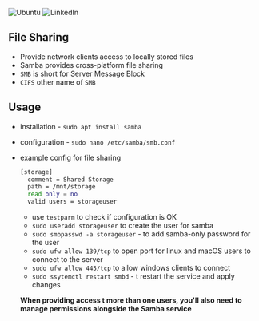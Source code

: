 ![Ubuntu](https://img.shields.io/badge/Ubuntu-E95420?style=for-the-badge&logo=ubuntu&logoColor=white)
![LinkedIn](https://img.shields.io/badge/linkedin-%230077B5.svg?style=for-the-badge&logo=linkedin&logoColor=white)

## File Sharing
- Provide network clients access to locally stored files
- Samba provides cross-platform file sharing
- `SMB` is short for Server Message Block
- `CIFS` other name of `SMB`

## Usage
- installation - `sudo apt install samba`
- configuration - `sudo nano /etc/samba/smb.conf`
- example config for file sharing
  ```bash
  [storage]
    comment = Shared Storage
    path = /mnt/storage
    read only = no
    valid users = storageuser
  ```
  - use `testparm` to check if configuration is OK
  - `sudo useradd storageuser` to create the user for samba
  - `sudo smbpasswd -a storageuser` - to add samba-only password for the user
  - `sudo ufw allow 139/tcp` to open port for linux and macOS users to connect to the server
  - `sudo ufw allow 445/tcp` to allow windows clients to connect
  - `sudo ssytemctl restart smbd` - t restart the service and apply changes

  **When providing access t more than one users, you'll also need to manage permissions alongside the Samba service**
